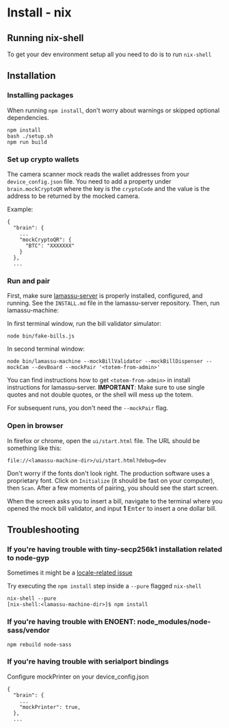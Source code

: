 # Install - nix

## Running nix-shell

To get your dev environment setup all you need to do is to run `nix-shell`

## Installation

### Installing packages

When running ``npm install``, don't worry about warnings or skipped optional dependencies. 

```
npm install
bash ./setup.sh
npm run build
```

### Set up crypto wallets

The camera scanner mock reads the wallet addresses from your ``device_config.json`` file. You need to add a property under ``brain.mockCryptoQR`` where the key is the ``cryptoCode`` and the value is the address to be returned by the mocked camera.

Example:

```
{
  "brain": {
    ...
    "mockCryptoQR": {
      "BTC": "XXXXXXX"
    }
  },
  ...
```

### Run and pair

First, make sure [lamassu-server](https://github.com/lamassu/lamassu-server) is properly installed, configured, and running. See the ``INSTALL.md`` file in the lamassu-server repository. Then, run lamassu-machine:

In first terminal window, run the bill validator simulator:

```
node bin/fake-bills.js
```

In second terminal window:

```
node bin/lamassu-machine --mockBillValidator --mockBillDispenser --mockCam --devBoard --mockPair '<totem-from-admin>'
```

You can find instructions how to get ``<totem-from-admin>`` in install instructions for lamassu-server. **IMPORTANT**: Make sure to use single quotes and not double quotes, or the shell will mess up the totem.

For subsequent runs, you don't need the ``--mockPair`` flag.

### Open in browser

In firefox or chrome, open the ``ui/start.html`` file. The URL should be something like this:

```
file://<lamassu-machine-dir>/ui/start.html?debug=dev
```

Don't worry if the fonts don't look right. The production software uses a proprietary font. Click on ``Initialize`` (it should be fast on your computer), then ``Scan``. After a few moments of pairing, you should see the start screen.

When the screen asks you to insert a bill, navigate to the terminal
where you opened the mock bill validator, and input **1** <kbd>Enter</kbd>
to insert a one dollar bill.

## Troubleshooting 

### If you're having trouble with tiny-secp256k1 installation related to node-gyp 

Sometimes it might be a [locale-related issue](https://github.com/NixOS/nixpkgs/issues/32848)

Try executing the `npm install` step inside a `--pure` flagged `nix-shell`

```
nix-shell --pure
[nix-shell:<lamassu-machine-dir>]$ npm install
```

### If you're having trouble with ENOENT: node_modules/node-sass/vendor 

```
npm rebuild node-sass
```

### If you're having trouble with serialport bindings

Configure mockPrinter on your device_config.json

```
{
  "brain": {
    ...
    "mockPrinter": true,
  },
  ...
```